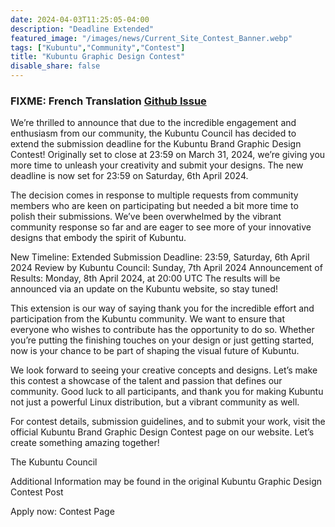 ```yaml
---
date: 2024-04-03T11:25:05-04:00
description: "Deadline Extended"
featured_image: "/images/news/Current_Site_Contest_Banner.webp"
tags: ["Kubuntu","Community","Contest"]
title: "Kubuntu Graphic Design Contest"
disable_share: false
---
```


### FIXME: French Translation [Github Issue](/link)

We’re thrilled to announce that due to the incredible engagement and enthusiasm from our community, the Kubuntu Council has decided to extend the submission deadline for the Kubuntu Brand Graphic Design Contest! Originally set to close at 23:59 on March 31, 2024, we’re giving you more time to unleash your creativity and submit your designs. The new deadline is now set for 23:59 on Saturday, 6th April 2024.

The decision comes in response to multiple requests from community members who are keen on participating but needed a bit more time to polish their submissions. We’ve been overwhelmed by the vibrant community response so far and are eager to see more of your innovative designs that embody the spirit of Kubuntu.

New Timeline:
Extended Submission Deadline: 23:59, Saturday, 6th April 2024
Review by Kubuntu Council: Sunday, 7th April 2024
Announcement of Results: Monday, 8th April 2024, at 20:00 UTC
The results will be announced via an update on the Kubuntu website, so stay tuned!

This extension is our way of saying thank you for the incredible effort and participation from the Kubuntu community. We want to ensure that everyone who wishes to contribute has the opportunity to do so. Whether you’re putting the finishing touches on your design or just getting started, now is your chance to be part of shaping the visual future of Kubuntu.

We look forward to seeing your creative concepts and designs. Let’s make this contest a showcase of the talent and passion that defines our community. Good luck to all participants, and thank you for making Kubuntu not just a powerful Linux distribution, but a vibrant community as well.

For contest details, submission guidelines, and to submit your work, visit the official Kubuntu Brand Graphic Design Contest page on our website. Let’s create something amazing together!

The Kubuntu Council

Additional Information may be found in the original Kubuntu Graphic Design Contest Post

Apply now: Contest Page